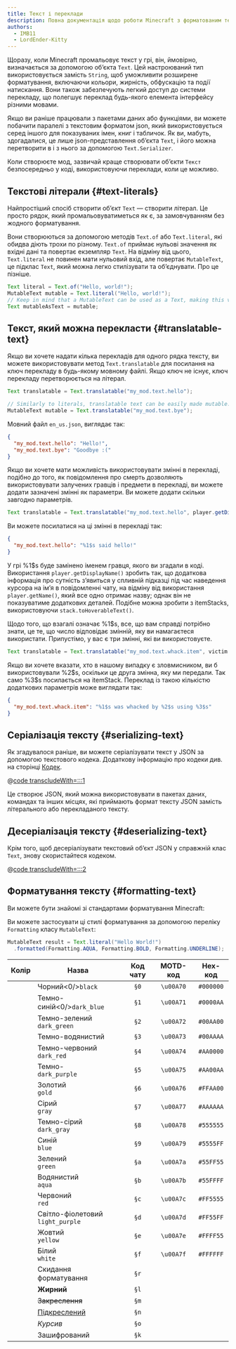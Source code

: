```yaml
---
title: Текст і переклади
description: Повна документація щодо роботи Minecraft з форматованим текстом і перекладами.
authors:
  - IMB11
  - LordEnder-Kitty
---
```


<!-- markdownlint-configure-file { MD033: { allowed_elements: [br, ColorSwatch, u] } } -->

Щоразу, коли Minecraft промальовує текст у грі, він, ймовірно, визначається за допомогою об’єкта `Text`.
Цей настроюваний тип використовується замість `String`, щоб уможливити розширене форматування, включаючи кольори, жирність, обфускацію та події натискання. Вони також забезпечують легкий доступ
до системи перекладу, що полегшує переклад будь-якого елемента інтерфейсу
різними мовами.

Якщо ви раніше працювали з пакетами даних або функціями, ви можете побачити паралелі з текстовим форматом json, який використовується серед іншого для показуваних імен, книг і табличок. Як ви, мабуть, здогадалися, це лише json-представлення об’єкта `Text`, і його можна перетворити в і з нього за допомогою `Text.Serializer`.

Коли створюєте мод, зазвичай краще створювати об’єкти `Текст` безпосередньо у коді, використовуючи переклади, коли це можливо.

## Текстові літерали {#text-literals}

Найпростіший спосіб створити об’єкт `Text` — створити літерал. Це просто рядок, який промальовуватиметься як є, за замовчуванням без жодного форматування.

Вони створюються за допомогою методів `Text.of` або `Text.literal`, які обидва діють трохи по різному. `Text.of` приймає нульові значення як вхідні дані та повертає екземпляр `Text`. На відміну від цього, `Text.literal` не повинен мати нульовий вхід, але повертає `MutableText`, це підклас `Text`, який можна легко стилізувати та об’єднувати. Про це пізніше.

```java
Text literal = Text.of("Hello, world!");
MutableText mutable = Text.literal("Hello, world!");
// Keep in mind that a MutableText can be used as a Text, making this valid:
Text mutableAsText = mutable;
```

## Текст, який можна перекласти {#translatable-text}

Якщо ви хочете надати кілька перекладів для одного рядка тексту, ви можете використовувати метод `Text.translatable` для посилання на ключ перекладу в будь-якому мовному файлі. Якщо ключ не існує, ключ перекладу перетворюється на літерал.

```java
Text translatable = Text.translatable("my_mod.text.hello");

// Similarly to literals, translatable text can be easily made mutable.
MutableText mutable = Text.translatable("my_mod.text.bye");
```

Мовний файл `en_us.json`, виглядає так:

```json
{
  "my_mod.text.hello": "Hello!",
  "my_mod.text.bye": "Goodbye :("
}
```

Якщо ви хочете мати можливість використовувати змінні в перекладі, подібно до того, як повідомлення про смерть дозволяють використовувати залучених гравців і предмети в перекладі, ви можете додати зазначені змінні як параметри. Ви можете додати скільки завгодно параметрів.

```java
Text translatable = Text.translatable("my_mod.text.hello", player.getDisplayName());
```

Ви можете посилатися на ці змінні в перекладі так:

```json
{
  "my_mod.text.hello": "%1$s said hello!"
}
```

У грі %1\$s буде замінено іменем гравця, якого ви згадали в коді. Використання `player.getDisplayName()` зробить так, що додаткова інформація про сутність з’явиться у спливній підказці під час наведення курсора на ім’я в повідомленні чату, на відміну від використання `player.getName()`, який все одно отримає назву; однак він не показуватиме додаткових деталей. Подібне можна зробити з itemStacks, використовуючи `stack.toHoverableText()`.

Щодо того, що взагалі означає %1\$s, все, що вам справді потрібно знати, це те, що число відповідає змінній, яку ви намагаєтеся використати. Припустімо, у вас є три змінні, які ви використовуєте.

```java
Text translatable = Text.translatable("my_mod.text.whack.item", victim.getDisplayName(), attacker.getDisplayName(), itemStack.toHoverableText());
```

Якщо ви хочете вказати, хто в нашому випадку є зловмисником, ви б використовували %2\$s, оскільки це друга змінна, яку ми передали. Так само %3\$s посилається на itemStack. Переклад із такою кількістю додаткових параметрів може виглядати так:

```json
{
  "my_mod.text.whack.item": "%1$s was whacked by %2$s using %3$s"
}
```

## Серіалізація тексту {#serializing-text}

<!-- NOTE: These have been put into the reference mod as they're likely to be updated to codecs in the next few updates. -->

Як згадувалося раніше, ви можете серіалізувати текст у JSON за допомогою текстового кодека. Додаткову інформацію про кодеки див. на сторінці [Кодек](./codecs).

@[code transcludeWith=:::1](@/reference/1.21.4/src/client/java/com/example/docs/rendering/TextTests.java)

Це створює JSON, який можна використовувати в пакетах даних, командах та інших місцях, які приймають формат тексту JSON замість літерального або перекладаного тексту.

## Десеріалізація тексту {#deserializing-text}

Крім того, щоб десеріалізувати текстовий об’єкт JSON у справжній клас `Text`, знову скористайтеся кодеком.

@[code transcludeWith=:::2](@/reference/1.21.4/src/client/java/com/example/docs/rendering/TextTests.java)

## Форматування тексту {#formatting-text}

Ви можете бути знайомі зі стандартами форматування Minecraft:

Ви можете застосувати ці стилі форматування за допомогою переліку `Formatting` класу `MutableText`:

```java
MutableText result = Text.literal("Hello World!")
  .formatted(Formatting.AQUA, Formatting.BOLD, Formatting.UNDERLINE);
```

|              Колір              | Назва                                               | Код чату |  MOTD-код  |  Hex-код  |
| :-----------------------------: | --------------------------------------------------- | :------: | :--------: | :-------: |
|              <br />             | Чорний<0/>`black`          |   `§0`   | `\u00A70` | `#000000` |
| <ColorSwatch color="#0000AA" /> | Темно-синій<0/>`dark_blue` |   `§1`   | `\u00A71` | `#0000AA` |
| <ColorSwatch color="#00AA00" /> | Темно-зелений<br />`dark_green`                     |   `§2`   | `\u00A72` | `#00AA00` |
| <ColorSwatch color="#00AAAA" /> | Темно-водянистий                                    |   `§3`   | `\u00A73` | `#00AAAA` |
| <ColorSwatch color="#AA0000" /> | Темно-червоний<br />`dark_red`                      |   `§4`   | `\u00A74` | `#AA0000` |
| <ColorSwatch color="#AA00AA" /> | Темно-<br />`dark_purple`                           |   `§5`   | `\u00A75` | `#AA00AA` |
| <ColorSwatch color="#FFAA00" /> | Золотий<br />`gold`                                 |   `§6`   | `\u00A76` | `#FFAA00` |
| <ColorSwatch color="#AAAAAA" /> | Сірий<br />`gray`                                   |   `§7`   | `\u00A77` | `#AAAAAA` |
| <ColorSwatch color="#555555" /> | Темно-сірий<br />`dark_gray`                        |   `§8`   | `\u00A78` | `#555555` |
| <ColorSwatch color="#5555FF" /> | Синій<br />`blue`                                   |   `§9`   | `\u00A79` | `#5555FF` |
| <ColorSwatch color="#55FF55" /> | Зелений<br />`green`                                |   `§a`   | `\u00A7a` | `#55FF55` |
| <ColorSwatch color="#55FFFF" /> | Водянистий<br />`aqua`                              |   `§b`   | `\u00A7b` | `#55FFFF` |
| <ColorSwatch color="#FF5555" /> | Червоний<br />`red`                                 |   `§c`   | `\u00A7c` | `#FF5555` |
| <ColorSwatch color="#FF55FF" /> | Світло-фіолетовий<br />`light_purple`               |   `§d`   | `\u00A7d` | `#FF55FF` |
| <ColorSwatch color="#FFFF55" /> | Жовтий<br />`yellow`                                |   `§e`   | `\u00A7e` | `#FFFF55` |
| <ColorSwatch color="#FFFFFF" /> | Білий<br />`white`                                  |   `§f`   | `\u00A7f` | `#FFFFFF` |
|                                 | Скидання форматування                               |   `§r`   |            |           |
|                                 | **Жирний**                                          |   `§l`   |            |           |
|                                 | ~~Закреслення~~                                     |   `§m`   |            |           |
|                                 | <u>Підкреслений</u>                                 |   `§n`   |            |           |
|                                 | _Курсив_                                            |   `§o`   |            |           |
|                                 | Зашифрований                                        |   `§k`   |            |           |
